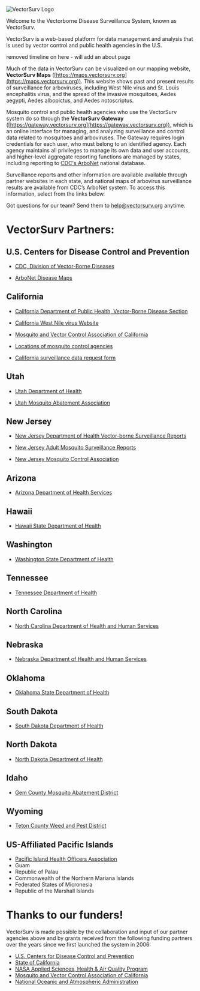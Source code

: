 ![VectorSurv Logo](vectorsurv_logo.png)

Welcome to the Vectorborne Disease Surveillance System, known as VectorSurv.

VectorSurv is a web-based platform for data management and analysis that is used by vector control and public health agencies in the U.S. 

removed timeline on here - will add an about page 

Much of the data in VectorSurv can be visualized on our mapping website, **VectorSurv Maps** ([https://maps.vectorsurv.org](https://maps.vectorsurv.org)). This website shows past and present results of surveillance for arboviruses, including West Nile virus and St. Louis encephalitis virus, and the spread of the invasive mosquitoes, Aedes aegypti, Aedes albopictus, and Aedes notoscriptus.

Mosquito control and public health agencies who use the VectorSurv system do so through the **VectorSurv Gateway** ([https://gateway.vectorsurv.org](https://gateway.vectorsurv.org)), which is an online interface for managing, and analyzing surveillance and control data related to mosquitoes and arboviruses. The Gateway requires login credentials for each user, who must belong to an identified agency. Each agency maintains all privileges to manage its own data and user accounts, and higher-level aggregate reporting functions are managed by states, including reporting to [CDC's ArboNet](https://wwwn.cdc.gov/arbonet/maps/ADB_Diseases_Map/index.html) national database.

Surveillance reports and other information are available available through partner websites in each state, and national maps of arbovirus surveillance results are available from CDC’s ArboNet system. To access this information, select from the links below.

Got questions for our team? Send them to [help@vectorsurv.org](mailto:help@vectorsurv.org) anytime.

# VectorSurv Partners:

## U.S. Centers for Disease Control and Prevention

- <a href="https://www.cdc.gov/ncezid/dvbd/index.html" target="_blank">CDC, Division of Vector-Borne Diseases</a>

- <a href="https://wwwn.cdc.gov/arbonet/maps/ADB_Diseases_Map/index.html" target="_blank">ArboNet Disease Maps</a>
 
## California

- <a href="https://www.cdph.ca.gov/Programs/CID/DCDC/Pages/VBDS.aspx" target="_blank">California Department of Public Health, Vector-Borne Disease Section</a>

- <a href="https://westnile.ca.gov" target="_blank">California West Nile virus Website</a>

- <a href="https://www.mvcac.org/" target="_blank">Mosquito and Vector Control Association of California</a>

- <a href="http://www.arcgis.com/home/webmap/viewer.html?webmap=604a0fe9f2b74e98a53b53d192b2ac67&extent=-131.4442,32.5803,-108.7025,41.6862" target="_blank">Locations of mosquito control agencies</a>

- <a href="https://docs.google.com/forms/d/1jyV6n-36iMzWN7dYjb_7xia0aAaxnVE0qyJehWzVWwQ/edit" target="_blank">California surveillance data request form</a>

## Utah

- <a href="https://epi.health.utah.gov/animal-insect-related/" target="_blank">Utah Department of Health</a>

- <a href="https://www.umaa.org/" target="_blank">Utah Mosquito Abatement Association</a>

## New Jersey

- <a href="https://www.nj.gov/health/cd/statistics/arboviral-stats/" target="_blank">New Jersey Department of Health Vector-borne Surveillance Reports</a>

- <a href="https://vectorbio.rutgers.edu/reports/mosquito/" target="_blank">New Jersey Adult Mosquito Surveillance Reports</a>

- <a href="https://www.njmca.org/" target="_blank">New Jersey Mosquito Control Association</a>

## Arizona

- <a href="https://www.azdhs.gov/preparedness/epidemiology-disease-control/vector-borne-zoonotic-diseases/index.php" target="_blank">Arizona Department of Health Services</a>

## Hawaii

- <a href="https://health.hawaii.gov/docd/disease_listing/arboviral-disease/" target="_blank">Hawaii State Department of Health</a>

## Washington

- <a href="https://doh.wa.gov/community-and-environment/pests/mosquitoes" target="_blank">Washington State Department of Health</a>

## Tennessee

- <a href="https://www.tn.gov/health/cedep/vector-borne-diseases.html" target="_blank">Tennessee Department of Health</a>

## North Carolina

- <a href="https://epi.dph.ncdhhs.gov/cd/diseases/arbo.html" target="_blank">North Carolina Department of Health and Human Services</a>

## Nebraska

- <a href="https://dhhs.ne.gov/Pages/West-Nile-Virus-Data.aspx" target="_blank">Nebraska Department of Health and Human Services</a>

## Oklahoma

- <a href="https://oklahoma.gov/health/health-education/acute-disease-service/disease-information/tickborne-and-mosquitoborne-diseases.html" target="_blank">Oklahoma State Department of Health</a>

## South Dakota

- <a href="https://doh.sd.gov/diseases/infectious/wnv/" target="_blank">South Dakota Department of Health</a>

## North Dakota

- <a href="https://www.health.nd.gov/wnv/west-nile-virus-about" target="_blank">North Dakota Department of Health</a>

## Idaho

- <a href="http://gcmad.org" target="_blank">Gem County Mosquito Abatement District</a>

## Wyoming

- <a href="https://tcweed.org" target="_blank">Teton County Weed and Pest District</a>

## US-Affiliated Pacific Islands

- <a href="https://www.pihoa.org/" target="_blank">Pacific Island Health Officers Association</a>
- Guam
- Republic of Palau
- Commonwealth of the Northern Mariana Islands
- Federated States of Micronesia
- Republic of the Marshall Islands

# Thanks to our funders!

VectorSurv is made possible by the collaboration and input of our partner agencies above and by grants received from the following funding partners over the years since we first launched the system in 2006:

- <a href="https://www.cdc.gov/ncezid/dvbd/index.html" target="_blank">U.S. Centers for Disease Control and Prevention</a>
- <a href="https://www.ca.gov/" target="_blank">State of California</a>
- <a href="https://appliedsciences.nasa.gov/what-we-do/health-air-quality" target="_blank">NASA Applied Sciences, Health & Air Quality Program</a>
- <a href="https://www.mvcac.org/" target="_blank">Mosquito and Vector Control Association of California</a>
- <a href="https://www.noaa.gov/" target="_blank">National Oceanic and Atmospheric Administration</a>
